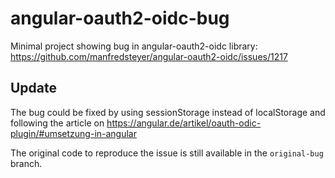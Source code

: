 # angular-oauth2-oidc-bug
Minimal project showing bug in angular-oauth2-oidc library: https://github.com/manfredsteyer/angular-oauth2-oidc/issues/1217

## Update
The bug could be fixed by using sessionStorage instead of localStorage and following the article on https://angular.de/artikel/oauth-odic-plugin/#umsetzung-in-angular

The original code to reproduce the issue is still available in the `original-bug` branch.
